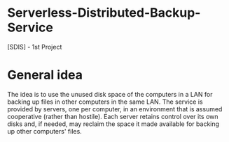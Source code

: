 # Serverless-Distributed-Backup-Service
[SDIS] - 1st Project

# General idea
The idea is to use the unused disk space of the computers in a LAN for backing up files in other computers in the same LAN. The service is provided by servers, one per computer, in an environment that is assumed cooperative (rather than hostile). Each server retains control over its own disks and, if needed, may reclaim the space it made available for backing up other computers' files.
